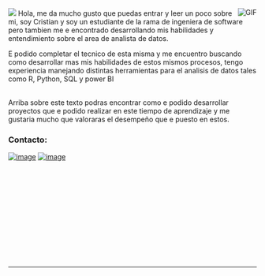   </div>
<img src="https://readme-typing-svg.herokuapp.com?font=Architects+Daughter&color=22EBF7&size=25&center=false&lines=Hey!+I°m+Cristian.....;Software+Engineer+Student;Data+Science+Enthusiast..."/>
 <img align="right" alt="GIF" src="https://media.giphy.com/media/836HiJc7pgzy8iNXCn/giphy.gif" />
Hola, me da mucho gusto que puedas entrar y leer un poco sobre mi,
soy Cristian y soy un estudiante de la rama de ingeniera de software 
pero tambien me e encontrado desarrollando mis habilidades y entendimiento 
sobre el area de analista de datos.

E podido completar el tecnico de esta misma y me encuentro
buscando como desarrollar mas mis habilidades de estos mismos procesos, 
tengo experiencia manejando 
distintas herramientas para el analisis de datos tales como R, Python, SQL y power BI
<br />
<br />


Arriba sobre este texto podras encontrar como e podido desarrollar proyectos que e podido realizar en este tiempo de aprendizaje y me gustaria mucho que valoraras el desempeño que e puesto en estos.


### Contacto:
[![image](https://img.shields.io/badge/LinkedIn-0077B5?style=for-the-badge&logo=linkedin&logoColor=white)](https://www.linkedin.com/in/cristian-garro-salazar-ba266b261/)
[![image](https://img.shields.io/badge/Gmail-D14836?style=for-the-badge&logo=gmail&logoColor=white)](mailto:produtor.cristiansalazarcr3@gmail.com)
<br />
<br />
<br />




  
</tr>
</table>
  </div>
<br>
<br><br>
<br>
<br><br><br>
<br><br>
 
</p>


-----

